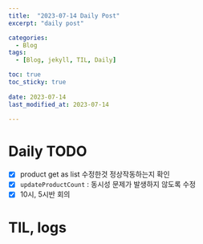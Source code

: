 ```yaml
---
title:  "2023-07-14 Daily Post"
excerpt: "daily post"

categories:
  - Blog
tags:
  - [Blog, jekyll, TIL, Daily]

toc: true
toc_sticky: true
 
date: 2023-07-14
last_modified_at: 2023-07-14

---
```


# Daily TODO

- [x] product get as list 수정한것 정상작동하는지 확인
- [x] `updateProductCount` : 동시성 문제가 발생하지 않도록 수정
- [x] 10시, 5시반 회의

# TIL, logs


